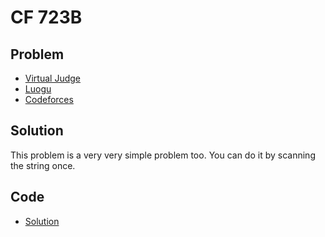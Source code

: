 # CF 723B

## Problem

- [Virtual Judge](https://vjudge.net/problem/CodeForces-723B)
- [Luogu](https://www.luogu.com.cn/problem/CF723B)
- [Codeforces](https://codeforces.com/problemset/problem/723/B)

## Solution

This problem is a very very simple problem too. You can do it by scanning the string once.

## Code

- [Solution](CF.723B.0.cpp)
